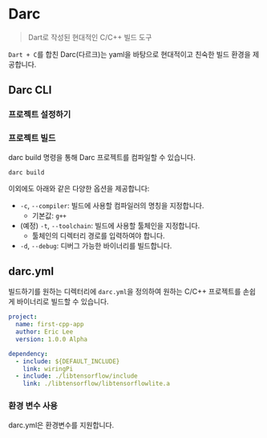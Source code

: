 #  Darc
> Dart로 작성된 현대적인 C/C++ 빌드 도구

`Dart + C`를 합친 Darc(다르크)는 yaml을 바탕으로 현대적이고 친숙한 빌드 환경을 제공합니다.

## Darc CLI
### 프로젝트 설정하기

### 프로젝트 빌드
darc build 명령을 통해 Darc 프로젝트를 컴파일할 수 있습니다.
```shell
darc build
```

이외에도 아래와 같은 다양한 옵션을 제공합니다:
 * `-c`, `--compiler`: 빌드에 사용할 컴파일러의 명칭을 지정합니다.
   * 기본값: `g++`
 * (예정) `-t`, `--toolchain`: 빌드에 사용할 툴체인을 지정합니다.
   * 툴체인의 디렉터리 경로를 입력하여야 합니다.
 * `-d`, `--debug`: 디버그 가능한 바이너리를 빌드합니다.

## darc.yml
빌드하기를 원하는 디렉터리에 `darc.yml`을 정의하여 원하는 C/C++ 프로젝트를 손쉽게 바이너리로 빌드할 수 있습니다.

```yaml
project:
  name: first-cpp-app
  author: Eric Lee
  version: 1.0.0 Alpha

dependency:
  - include: ${DEFAULT_INCLUDE}
    link: wiringPi
  - include: ./libtensorflow/include
    link: ./libtensorflow/libtensorflowlite.a
```

### 환경 변수 사용
darc.yml은 환경변수를 지원합니다.